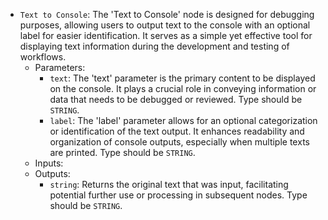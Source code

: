 - `Text to Console`: The 'Text to Console' node is designed for debugging purposes, allowing users to output text to the console with an optional label for easier identification. It serves as a simple yet effective tool for displaying text information during the development and testing of workflows.
    - Parameters:
        - `text`: The 'text' parameter is the primary content to be displayed on the console. It plays a crucial role in conveying information or data that needs to be debugged or reviewed. Type should be `STRING`.
        - `label`: The 'label' parameter allows for an optional categorization or identification of the text output. It enhances readability and organization of console outputs, especially when multiple texts are printed. Type should be `STRING`.
    - Inputs:
    - Outputs:
        - `string`: Returns the original text that was input, facilitating potential further use or processing in subsequent nodes. Type should be `STRING`.
